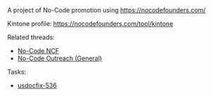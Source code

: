A project of No-Code promotion using https://nocodefounders.com/

Kintone profile:
https://nocodefounders.com/tool/kintone

Related threads:
- [No-Code NCF](https://bozuman.cybozu.com/k/#/space/3815/thread/74094)
- [No-Code Outreach (General)](https://bozuman.cybozu.com/k/#/space/3815/thread/66573)

Tasks:
- [usdocfix-536](https://bozuman.cybozu.com/k/36902/show#record=536)